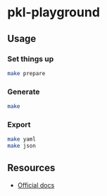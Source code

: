 # pkl-playground

## Usage
### Set things up
```bash
make prepare
```
### Generate
```bash
make
```

### Export
```bash
make yaml
make json
```

## Resources
* [Official docs](https://pkl-lang.org/index.html)